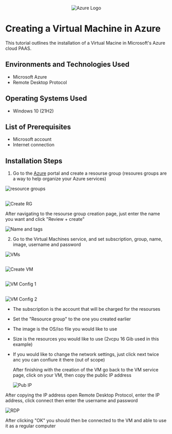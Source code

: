 <p align="center">
<img src="https://www.logo.wine/a/logo/Microsoft_Azure/Microsoft_Azure-Logo.wine.svg" alt="Azure Logo" />
</p>

# Creating a Virtual Machine in Azure
This tutorial outlines the installation of a Virtual Macine in Microsoft's Azure cloud PAAS.<br />

## Environments and Technologies Used

- Microsoft Azure
- Remote Desktop Protocol

## Operating Systems Used

- Windows 10</b> (21H2)

## List of Prerequisites

- Microsoft account
- Internet connection

## Installation Steps
1. Go to the [Azure](https://portal.azure.com) portal and create a resourse group (resoures groups are a way to help organize your Azure services)

![resource groups](https://github.com/ColinGMatherne/Azure-VM/assets/132864551/66f48d67-5a79-43d2-9453-d8c7b209f3b1)
## 
![Create RG](https://github.com/ColinGMatherne/Azure-VM/assets/132864551/e6583522-7ff8-4eee-86d0-434e2b5adef2)

After navigating to the resourse group creation page, just enter the name you want and click "Review + create"

![Name and tags](https://github.com/ColinGMatherne/Azure-VM/assets/132864551/81c38638-15d0-45c4-9b4b-bd6f6dd5f1f1)

2. Go to the Virtual Machines service, and set subscription, group, name, image, username and password

![VMs](https://github.com/ColinGMatherne/Azure-VM/assets/132864551/a82c9eae-7b48-4285-a24f-96945b4b7944)
## 
![Create VM](https://github.com/ColinGMatherne/Azure-VM/assets/132864551/e650f89b-fce3-4b65-be1f-cc5df587d383)
## 
![VM Config 1](https://github.com/ColinGMatherne/Azure-VM/assets/132864551/68f45429-610d-47f7-84c2-335f5c66f605)
## 
![VM Config 2](https://github.com/ColinGMatherne/Azure-VM/assets/132864551/95e6c0e7-17c8-4898-b510-1af3f53c057b)

- The subscription is the account that will be charged for the resourses
- Set the "Resource group" to the one you created earlier
- The image is the OS/iso file you would like to use
- Size is the resources you would like to use (2vcpu 16 Gib used in this example)
- If you would like to change the network settings, just click next twice anc you can confiure it there (out of scope)

  After finishing with the creation of the VM go back to the VM service page, click on your VM, then copy the public IP address

  ![Pub IP](https://github.com/ColinGMatherne/Azure-VM/assets/132864551/effa8b3d-df83-4ade-a6b6-b7f36634247b)

After copying the IP address open Remote Desktop Protocol, enter the IP address, click connect then enter the username and password

![RDP](https://github.com/ColinGMatherne/Azure-VM/assets/132864551/de368a50-c6ca-4c68-a2d4-bcd498f493ad)

After clicking "OK" you should then be connected to the VM and able to use it as a regular computer

